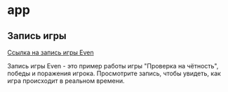 # app


## Запись игры

[Ссылка на запись игры Even](https://asciinema.org/a/58yRhqyDJGn1TSVWtlLmYNfIm)

Запись игры Even - это пример работы игры "Проверка на чётность", победы и поражения игрока. Просмотрите запись, чтобы увидеть, как игра происходит в реальном времени.

